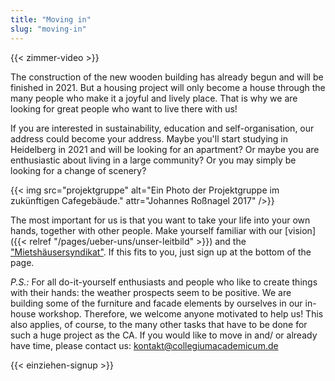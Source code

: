 ```yaml
---
title: "Moving in"
slug: "moving-in"
---
```


{{< zimmer-video >}}

The construction of the new wooden building has already begun and will be finished in 2021. But a housing project will only become a house through the many people who make it a joyful and lively place. That is why we are looking for great people who want to live there with us!

If you are interested in sustainability, education and self-organisation, our address could become your address. Maybe you'll start studying in Heidelberg in 2021 and will be looking for an apartment? Or maybe you are enthusiastic about living in a large community? Or you may simply be looking for a change of scenery?

{{< img src="projektgruppe" alt="Ein Photo der Projektgruppe im zukünftigen Cafegebäude." attr="Johannes Roßnagel 2017" />}}

The most important for us is that you want to take your life into your own hands, together with other people. Make yourself familiar with our  [vision]({{< relref "/pages/ueber-uns/unser-leitbild" >}}) and the ["Mietshäusersyndikat"](https://www.syndikat.org/en/ ). If this fits to you, just sign up at the bottom of the page.

_P.S.:_ For all do-it-yourself enthusiasts and people who like to create things with their hands: the weather prospects seem to be positive. We are building some of the furniture and facade elements by ourselves in our in-house workshop. Therefore, we welcome anyone motivated to help us! This also applies, of course, to the many other tasks that have to be done for such a huge project as the CA. If you would like to move in and/ or already have time, please contact us:
[kontakt@collegiumacademicum.de](mailto:kontakt@collegiumacademicum.de)

{{< einziehen-signup >}}
